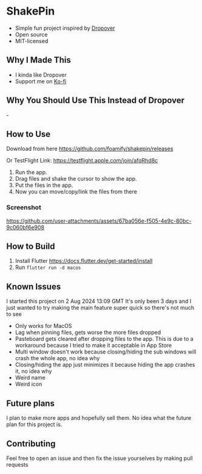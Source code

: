 # ShakePin

- Simple fun project inspired by [Dropover](https://dropoverapp.com/)
- Open source
- MIT-licensed

## Why I Made This

- I kinda like Dropover
- Support me on [Ko-fi](https://ko-fi.com/damywise)

## Why You Should Use This Instead of Dropover

\-

## How to Use

Download from here https://github.com/foamify/shakepin/releases

Or TestFlight Link: https://testflight.apple.com/join/afqRhd8c

1. Run the app.
2. Drag files and shake the cursor to show the app.
3. Put the files in the app.
4. Now you can move/copy/link the files from there

### Screenshot

https://github.com/user-attachments/assets/67ba056e-f505-4e9c-80bc-9c060bf6e908

## How to Build

1. Install Flutter https://docs.flutter.dev/get-started/install
2. Run `flutter run -d macos`

## Known Issues

I started this project on 2 Aug 2024 13:09 GMT
It's only been 3 days and I just wanted to try making the main feature super quick so there's not much to see

- Only works for MacOS
- Lag when pinning files, gets worse the more files dropped
- Pasteboard gets cleared after dropping files to the app. This is due to a workaround because I tried to make it acceptable in App Store
- Multi window doesn't work because closing/hiding the sub windows will crash the whole app, no idea why
- Closing/hiding the app just minimizes it because hiding the app crashes it, no idea why
- Weird name
- Weird icon

## Future plans

I plan to make more apps and hopefully sell them.
No idea what the future plan for this project is.

## Contributing

Feel free to open an issue and then fix the issue yourselves by making pull requests
